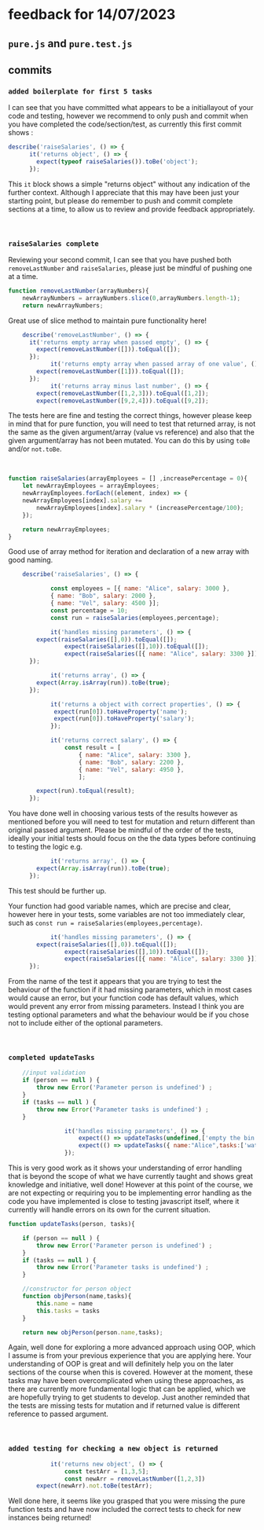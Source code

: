 # feedback for 14/07/2023


## `pure.js` and `pure.test.js`

## commits

### `added boilerplate for first 5 tasks`

I can see that you have committed what appears to be a initiallayout of your code and testing, however we recommend to only push and commit when you have completed the code/section/test, 
as currently this first commit shows :

```js
describe('raiseSalaries', () => {
      it('returns object', () => {
        expect(typeof raiseSalaries()).toBe('object');
      });
```

This `it` block shows a simple "returns object" without any indication of the further context. Although I appreciate that this may have been just your starting point, 
but please do remember to push and commit complete sections at a time, to allow us to review and provide feedback appropriately.

<br>

### `raiseSalaries complete`

Reviewing your second commit, I can see that you have pushed both `removeLastNumber` and `raiseSalaries`, please just be mindful of pushing one at a time. 

```js
function removeLastNumber(arrayNumbers){
    newArrayNumbers = arrayNumbers.slice(0,arrayNumbers.length-1);
    return newArrayNumbers;
```
Great use of slice method to maintain pure functionality here! 


```js
    describe('removeLastNumber', () => {
      it('returns empty array when passed empty', () => {
        expect(removeLastNumber([])).toEqual([]);
      });
			it('returns empty array when passed array of one value', () => {
        expect(removeLastNumber([1])).toEqual([]);
      });
			it('returns array minus last number', () => {
        expect(removeLastNumber([1,2,3])).toEqual([1,2]);
        expect(removeLastNumber([9,2,4])).toEqual([9,2]);
```

The tests here are fine and testing the correct things, however please keep in mind that for pure function, you will need to test that returned array, 
is not the same as the given argument/array (value vs reference) and also that the given argument/array has not been mutated. You can do this by using `toBe` and/or `not.toBe`.

<br>

```js
function raiseSalaries(arrayEmployees = [] ,increasePercentage = 0){
    let newArrayEmployees = arrayEmployees;
    newArrayEmployees.forEach((element, index) => { 
    newArrayEmployees[index].salary += 
        newArrayEmployees[index].salary * (increasePercentage/100); 
    });

    return newArrayEmployees;
}
```

Good use of array method for iteration and declaration of a new array with good naming.

```js
    describe('raiseSalaries', () => {

			const employees = [{ name: "Alice", salary: 3000 },
			{ name: "Bob", salary: 2000 },
			{ name: "Vel", salary: 4500 }];
	 		const percentage = 10;
	 		const run = raiseSalaries(employees,percentage);

			it('handles missing parameters', () => {
        expect(raiseSalaries([],0)).toEqual([]);
				expect(raiseSalaries([],10)).toEqual([]);
				expect(raiseSalaries([{ name: "Alice", salary: 3300 }])).toEqual([{ name: "Alice", salary: 3300 }]);
      });

			it('returns array', () => {
        expect(Array.isArray(run)).toBe(true);
      });

			it('returns a object with correct properties', () => {				
			 expect(run[0]).toHaveProperty('name');
			 expect(run[0]).toHaveProperty('salary');
			});

			it('returns correct salary', () => {
				const result = [
					{ name: "Alice", salary: 3300 },
					{ name: "Bob", salary: 2200 },
					{ name: "Vel", salary: 4950 },
					];

        expect(run).toEqual(result);
      });
```

You have done well in choosing various tests of the results however as mentioned before you will need to test for mutation and return different than original passed argument. 
Please be mindful of the order of the tests, ideally your initial tests should focus on the the data types before continuing to testing the logic e.g. 

```js
			it('returns array', () => {
        expect(Array.isArray(run)).toBe(true);
      });
```

This test should be further up.

Your function had good variable names, which are precise and clear, however here in your tests, some variables are not too immediately clear, such as `const run = raiseSalaries(employees,percentage)`.

```js
			it('handles missing parameters', () => {
        expect(raiseSalaries([],0)).toEqual([]);
				expect(raiseSalaries([],10)).toEqual([]);
				expect(raiseSalaries([{ name: "Alice", salary: 3300 }])).toEqual([{ name: "Alice", salary: 3300 }]);
      });
```
From the name of the test it appears that you are trying to test the behaviour of the function if it had missing parameters, which in most cases would cause an error, 
but your function code has default values, which would prevent any error from missing parameters. Instead I think you are testing optional parameters and what the behaviour would be if you chose 
not to include either of the optional parameters.

<br>

### `completed updateTasks`

```js
    //input validation
    if (person == null ) {
        throw new Error('Parameter person is undefined') ;
    }
    if (tasks == null ) {
        throw new Error('Parameter tasks is undefined') ;
    }
```

```js
				it('handles missing parameters', () => {
					expect(() => updateTasks(undefined,['empty the bin'])).toThrow('Parameter person is undefined');
					expect(() => updateTasks({ name:"Alice",tasks:['water flowers']},undefined )).toThrow('Parameter tasks is undefined');
				});
```

This is very good work as it shows your understanding of error handling that is beyond the scope of what we have currently taught and shows great knowledge and initiative, well done! However
at this point of the course, we are not expecting or requiring you to be implementing error handling as the code you have implemented is close to testing javascript itself, 
where it currently will handle errors on its own for the current situation.

```js
function updateTasks(person, tasks){

    if (person == null ) {
        throw new Error('Parameter person is undefined') ;
    }
    if (tasks == null ) {
        throw new Error('Parameter tasks is undefined') ;
    }

    //constructor for person object
    function objPerson(name,tasks){
        this.name = name
        this.tasks = tasks
    }

    return new objPerson(person.name,tasks);
```

Again, well done for exploring a more advanced approach using OOP, which I assume is from your previous experience that you are applying here. Your understanding of OOP is great and will definitely help
you on the later sections of the course when this is covered. However at the moment, these tasks may have been overcomplicated when using these approaches, as there are currently more fundamental
logic that can be applied, which we are hopefully trying to get students to develop. Just another reminded that the tests are missing tests for mutation and if returned value is different reference to passed argument.

<br>

### `added testing for checking a new object is returned`

```js
			it('returns new object', () => {
				const testArr = [1,3,5];
				const newArr = removeLastNumber([1,2,3])
        expect(newArr).not.toBe(testArr);
```

Well done here, it seems like you grasped that you were missing the pure function tests and have now included the correct tests to check for new instances being returned! 










